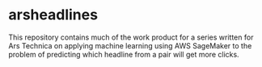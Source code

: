# arsheadlines
This repository contains much of the work product for a series written for Ars Technica on applying machine learning using AWS SageMaker to the problem of predicting which headline from a pair will get more clicks.
